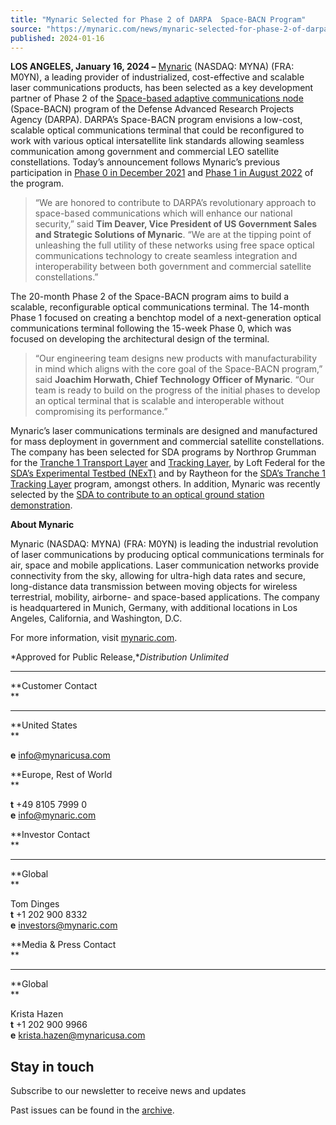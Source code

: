 ```yaml
---
title: "Mynaric Selected for Phase 2 of DARPA  Space-BACN Program"
source: "https://mynaric.com/news/mynaric-selected-for-phase-2-of-darpa-space-bacn-program/"
published: 2024-01-16
---
```

**LOS ANGELES, January 16, 2024 –** [Mynaric](https://mynaric.com/) (NASDAQ: MYNA) (FRA: M0YN), a leading provider of industrialized, cost-effective and scalable laser communications products, has been selected as a key development partner of Phase 2 of the [Space-based adaptive communications node](https://www.darpa.mil/work-with-us/space-based-adaptive-communications-node) (Space-BACN) program of the Defense Advanced Research Projects Agency (DARPA). DARPA’s Space-BACN program envisions a low-cost, scalable optical communications terminal that could be reconfigured to work with various optical intersatellite link standards allowing seamless communication among government and commercial LEO satellite constellations. Today’s announcement follows Mynaric’s previous participation in [Phase 0 in December 2021](https://mynaric.com/news/mynaric-selected-for-darpa-program-to-lay-out-future-optical-communications-terminal/) and [Phase 1 in August 2022](https://mynaric.com/news/mynaric-selected-for-next-phase-of-darpa-program/) of the program.

> “We are honored to contribute to DARPA’s revolutionary approach to space-based communications which will enhance our national security,” said **Tim Deaver, Vice President of US Government Sales and Strategic Solutions of Mynaric**. “We are at the tipping point of unleashing the full utility of these networks using free space optical communications technology to create seamless integration and interoperability between both government and commercial satellite constellations.”

The 20-month Phase 2 of the Space-BACN program aims to build a scalable, reconfigurable optical communications terminal. The 14-month Phase 1 focused on creating a benchtop model of a next-generation optical communications terminal following the 15-week Phase 0, which was focused on developing the architectural design of the terminal.

> “Our engineering team designs new products with manufacturability in mind which aligns with the core goal of the Space-BACN program,” said **Joachim Horwath, Chief Technology Officer of Mynaric**. “Our team is ready to build on the progress of the initial phases to develop an optical terminal that is scalable and interoperable without compromising its performance.”

Mynaric’s laser communications terminals are designed and manufactured for mass deployment in government and commercial satellite constellations. The company has been selected for SDA programs by Northrop Grumman for the [Tranche 1 Transport Layer](https://mynaric.com/news/mynaric-acts-as-sole-laser-communication-supplier-for-northrop-grumman-as-part-of-milestone-u-s-government-program/) and [Tracking Layer](https://mynaric.com/news/mynaric-to-provide-optical-communications-terminals-to-northrop-grumman-as-part-of-the-space-development-agencys-tranche-1-tracking-layer-program/), by Loft Federal for the [SDA’s Experimental Testbed (NExT)](https://mynaric.com/news/mynaric-receives-order-from-loft%e2%80%8b-federal%e2%80%8b-for-condor-mk3-optical-communications-terminals-to-support-next-sdas-experimental-testbed/) and by Raytheon for the [SDA’s Tranche 1 Tracking Layer](https://mynaric.com/news/mynaric-selected-by-raytheon-technologies-to-supply-optical-communications-terminals-for-sda-tranche-1-tracking-layer-program/) program, amongst others. In addition, Mynaric was recently selected by the [SDA to contribute to an optical ground station demonstration](https://mynaric.com/news/space-development-agency-taps-mynaric-for-optical-ground-station-project/).

**About Mynaric**

Mynaric (NASDAQ: MYNA) (FRA: M0YN) is leading the industrial revolution of laser communications by producing optical communications terminals for air, space and mobile applications. Laser communication networks provide connectivity from the sky, allowing for ultra-high data rates and secure, long-distance data transmission between moving objects for wireless terrestrial, mobility, airborne- and space-based applications. The company is headquartered in Munich, Germany, with additional locations in Los Angeles, California, and Washington, D.C.

For more information, visit [mynaric.com](https://mynaric.com/).

*Approved for Public Release,**Distribution Unlimited*

---

**Customer Contact  
**

---

**United States  
**

**e** [info@mynaricusa.com](https://mynaric.com/news/mynaric-selected-for-phase-2-of-darpa-space-bacn-program/)

**Europe, Rest of World  
**

**t** +49 8105 7999 0  
**e** [info@mynaric.com](https://mynaric.com/news/mynaric-selected-for-phase-2-of-darpa-space-bacn-program/)

**Investor Contact  
**

---

**Global  
**

Tom Dinges  
**t** +1 202 900 8332  
**e** [investors@mynaric.com](https://mynaric.com/news/mynaric-selected-for-phase-2-of-darpa-space-bacn-program/)

**Media & Press Contact  
**

---

**Global  
**

Krista Hazen  
**t** +1 202 900 9966  
**e** [krista.hazen@mynaricusa.com](https://mynaric.com/news/mynaric-selected-for-phase-2-of-darpa-space-bacn-program/)

## Stay in touch

Subscribe to our newsletter to receive news and updates

Past issues can be found in the [archive](https://us17.campaign-archive.com/home/?u=7b919ac48d490499a79acff9f&id=aaebe0d6df).